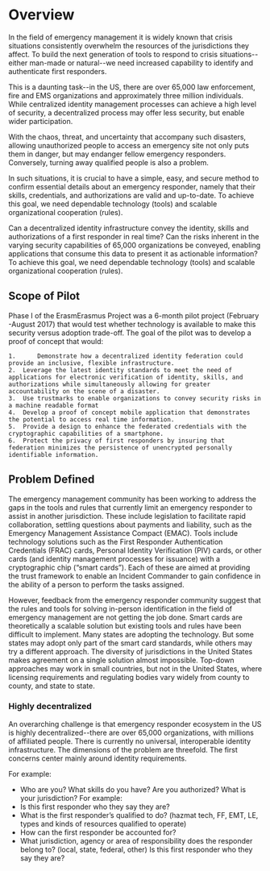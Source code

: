 # Overview

In the field of emergency management it is widely known that crisis situations consistently overwhelm the resources of the jurisdictions they affect.   To build the next generation of tools to respond to crisis situations--either man-made or natural--we need increased capability to identify and authenticate first responders.

This is a daunting task--in the US, there are over 65,000 law enforcement, fire and EMS organizations and approximately three million individuals. While centralized identity management processes can achieve a high level of security, a decentralized process may offer less security, but enable wider participation.

With the chaos, threat, and uncertainty that accompany such disasters, allowing unauthorized people to access an emergency site not only puts them in danger, but may endanger fellow emergency responders. Conversely, turning away qualified people is also a problem.  

In such situations, it is crucial to have a simple, easy, and secure method to confirm essential details about an emergency responder, namely that their skills, credentials, and authorizations are valid and up-to-date. To achieve this goal, we need dependable technology (tools) and scalable organizational cooperation (rules).

Can a decentralized identity infrastructure convey the identity, skills and authorizations of a first responder in real time? Can the risks inherent in the varying security capabilities of 65,000 organizations be conveyed, enabling applications that consume this data to present it as actionable information? To achieve this goal, we need dependable technology (tools) and scalable organizational cooperation (rules).

## Scope of Pilot
Phase I of the ErasmErasmus Project was a 6-month pilot project (February -August 2017) that would test whether technology is available to make this security versus adoption trade-off. The goal of the pilot was to develop a proof of concept that would:

    1.      Demonstrate how a decentralized identity federation could provide an inclusive, flexible infrastructure.
    2.	Leverage the latest identity standards to meet the need of applications for electronic verification of identity, skills, and authorizations while simultaneously allowing for greater accountability on the scene of a disaster.
    3.	Use trustmarks to enable organizations to convey security risks in a machine readable format
    4.	Develop a proof of concept mobile application that demonstrates the potential to access real time information.
    5.	Provide a design to enhance the federated credentials with the cryptographic capabilities of a smartphone.
    6.	Protect the privacy of first responders by insuring that federation minimizes the persistence of unencrypted personally identifiable information.

## Problem Defined

The emergency management community has been working to address the gaps in the tools and rules that currently limit an emergency responder to assist in another jurisdiction. These include legislation to facilitate rapid collaboration, settling questions about payments and liability, such as the Emergency Management Assistance Compact (EMAC). Tools include technology solutions such as the First Responder Authentication Credentials (FRAC) cards, Personal Identity Verification (PIV) cards, or other cards (and identity management processes for issuance) with a cryptographic chip (“smart cards”). Each of these are aimed at providing the trust framework to enable an Incident Commander to gain confidence in the ability of a person to perform the tasks assigned.

However, feedback from the emergency responder community suggest that the rules and tools for solving in-person identification in the field of emergency management are not getting the job done. Smart cards are theoretically a scalable solution but existing tools and rules have been difficult to implement. Many states are adopting the technology. But some states may adopt only part of the smart card standards, while others may try a different approach. The diversity of jurisdictions in the United States makes agreement on a single solution almost impossible. Top-down approaches may work in small countries, but not in the United States, where licensing requirements and regulating bodies vary widely from county to county, and state to state.  

### Highly decentralized

An overarching challenge is that  emergency responder ecosystem in the US is highly decentralized--there are over 65,000 organizations, with  millions of affiliated people.  There is currently no universal, interoperable identity infrastructure.  The dimensions of the problem are threefold.  The first concerns center mainly around identity requirements.

For example:
  * Who are you? What skills do you have? Are you authorized? What is your jurisdiction?
  For example:
  *	Is this first responder who they say they are?
  *	What is the first responder’s qualified to do? (hazmat tech, FF, EMT, LE, types and kinds of resources qualified to operate)
  *	How can the first responder be accounted for?
  *	What jurisdiction, agency or area of responsibility does the responder belong to? (local, state, federal, other)
	Is this first responder who they say they are?

